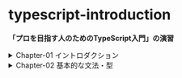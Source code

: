 # typescript-introduction
**「プロを目指す人のためのTypeScript入門」の演習**


<details>
<summary>Chapter-01 イントロダクション</summary>

- 環境構築〜Hello Worldまで

</details>

<details>
<summary>Chapter-02 基本的な文法・型</summary>

- 環境構築〜Hello Worldまで

</details>